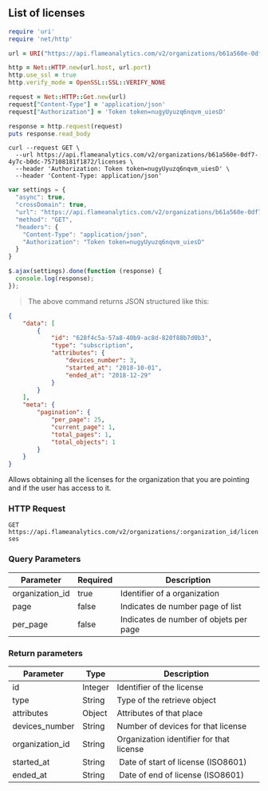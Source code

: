 ## List of licenses

```ruby
require 'uri'
require 'net/http'

url = URI("https://api.flameanalytics.com/v2/organizations/b61a560e-0df7-4y7c-b0dc-757108181f1872/licenses")

http = Net::HTTP.new(url.host, url.port)
http.use_ssl = true
http.verify_mode = OpenSSL::SSL::VERIFY_NONE

request = Net::HTTP::Get.new(url)
request["Content-Type"] = 'application/json'
request["Authorization"] = 'Token token=nugyUyuzq6nqvm_uiesD'

response = http.request(request)
puts response.read_body
```

```shell
curl --request GET \
  --url https://api.flameanalytics.com/v2/organizations/b61a560e-0df7-4y7c-b0dc-757108181f1872/licenses \
  --header 'Authorization: Token token=nugyUyuzq6nqvm_uiesD' \
  --header 'Content-Type: application/json'
```

```javascript
var settings = {
  "async": true,
  "crossDomain": true,
  "url": "https://api.flameanalytics.com/v2/organizations/b61a560e-0df7-4y7c-b0dc-757108181f1872/licenses",
  "method": "GET",
  "headers": {
    "Content-Type": "application/json",
    "Authorization": "Token token=nugyUyuzq6nqvm_uiesD"
  }
}

$.ajax(settings).done(function (response) {
  console.log(response);
});
```

> The above command returns JSON structured like this:

```json
{
    "data": [
        {
            "id": "628f4c5a-57a8-40b9-ac8d-820f88b7d0b3",
            "type": "subscription",
            "attributes": {
                "devices_number": 3,
                "started_at": "2018-10-01",
                "ended_at": "2018-12-29"
            }
        }
    ],
    "meta": {
        "pagination": {
            "per_page": 25,
            "current_page": 1,
            "total_pages": 1,
            "total_objects": 1
        }
    }
}
```

Allows obtaining all the licenses for the organization that you are pointing and if the user has access to it.

### HTTP Request

`GET https://api.flameanalytics.com/v2/organizations/:organization_id/licenses`

### Query Parameters

Parameter | Required | Description
--------- | ------- | -----------
organization_id | true | Identifier of a organization
page | false | Indicates de number page of list
per_page | false | Indicates de number of objets per page

### Return parameters

Parameter | Type | Description
--------- | ------- | -----------
id | Integer | Identifier of the license
type | String | Type of the retrieve object
attributes | Object | Attributes of that place
devices_number | String | Number of devices for that license
organization_id | String | Organization identifier for that license
started_at | String | Date of start of license (ISO8601)
ended_at | String | Date of end of license (ISO8601)
